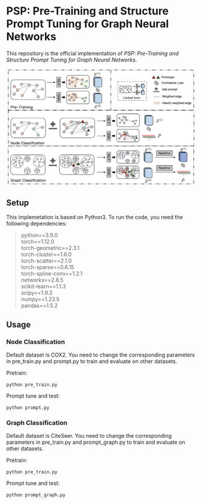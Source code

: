 # PSP: Pre-Training and Structure Prompt Tuning for Graph Neural Networks

This repository is the official implementation of *PSP: Pre-Training and Structure Prompt Tuning for Graph Neural Networks*.

![The proposed framework](./model.png)

## Setup

This implemetation is based on Python3. To run the code, you need the following dependencies:

> python==3.9.0 \
> torch==1.12.0 \
> torch-geometric==2.3.1 \
> torch-cluster==1.6.0 \
> torch-scatter==2.1.0 \
> torch-sparse==0.6.15 \
> torch-spline-conv==1.2.1 \
> networkx==2.8.5 \
> scikit-learn==1.1.3 \
> scipy==1.9.3 \
> numpy==1.23.5 \
> pandas==1.5.2

## Usage

### Node Classification
Default dataset is COX2. You need to change the corresponding parameters in pre_train.py and prompt.py to train and evaluate on other datasets.

Pretrain:
```
python pre_train.py
```
Prompt tune and test:
```
python prompt.py
```

### Graph Classification
Default dataset is CiteSeer. You need to change the corresponding parameters in pre_train.py and prompt_graph.py to train and evaluate on other datasets.

Pretrain:
```
python pre_train.py
```
Prompt tune and test:
```
python prompt_graph.py
```
